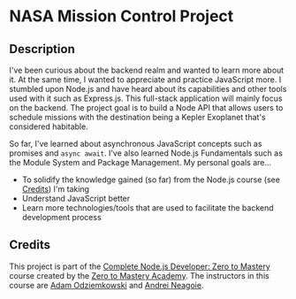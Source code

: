 # NASA Mission Control Project

## Description

I've been curious about the backend realm and wanted to learn more about it. At the same time, I wanted to appreciate and practice JavaScript more. I stumbled upon Node.js and have heard about its capabilities and other tools used with it such as Express.js.
This full-stack application will mainly focus on the backend.
The project goal is to build a Node API that allows users to schedule missions with the destination being a Kepler Exoplanet that's considered habitable.

So far, I've learned about asynchronous JavaScript concepts such as promises and `async await`. I've also learned Node.js Fundamentals such as the Module System and Package Management.
My personal goals are...
- To solidify the knowledge gained (so far) from the Node.js course (see [Credits](#credits)) I'm taking
- Understand JavaScript better
- Learn more technologies/tools that are used to facilitate the backend development process

## Credits

This project is part of the [Complete Node.js Developer: Zero to Mastery](https://www.udemy.com/course/complete-nodejs-developer-zero-to-mastery/) course created by the [Zero to Mastery Academy](https://zerotomastery.io/). The instructors in this course are [Adam Odziemkowski](https://github.com/odziem) and [Andrei Neagoie](https://github.com/aneagoie/).
